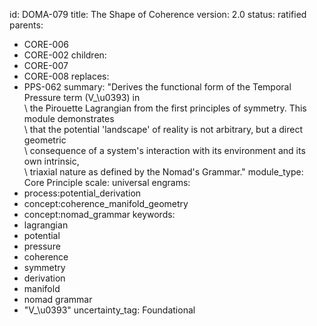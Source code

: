 id: DOMA-079
title: The Shape of Coherence
version: 2.0
status: ratified
parents:
- CORE-006
- CORE-002
children:
- CORE-007
- CORE-008
replaces:
- PPS-062
summary: "Derives the functional form of the Temporal Pressure term (V_\u0393) in\
  \ the Pirouette Lagrangian from the first principles of symmetry. This module demonstrates\
  \ that the potential 'landscape' of reality is not arbitrary, but a direct geometric\
  \ consequence of a system's interaction with its environment and its own intrinsic,\
  \ triaxial nature as defined by the Nomad's Grammar."
module_type: Core Principle
scale: universal
engrams:
- process:potential_derivation
- concept:coherence_manifold_geometry
- concept:nomad_grammar
keywords:
- lagrangian
- potential
- pressure
- coherence
- symmetry
- derivation
- manifold
- nomad grammar
- "V_\u0393"
uncertainty_tag: Foundational